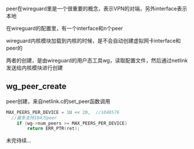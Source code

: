 peer在wireguard里是一个很重要的概念，表示VPN的对端，另外interface表示本地

在wireguard的配置里，有一个interface和n个peer

wireguard内核模块加载到内核的时候，是不会自动创建虚拟网卡interface和peer的

两者的创建，是由wireguard的用户态工具wg，读取配置文件，然后通过netlink发送给内核模块进行创建

## wg_peer_create
peer创建，来自netlink.c的set_peer函数调用
```c
MAX_PEERS_PER_DEVICE = 1U << 20,  //1048576
  //最多支持104万peer
	if (wg->num_peers >= MAX_PEERS_PER_DEVICE)
		return ERR_PTR(ret);
```

 未完待续...
